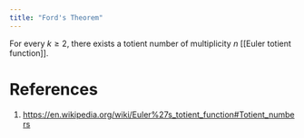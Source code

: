 ```yaml
---
title: "Ford's Theorem"
---
```


For every $k\geq 2$, there exists a totient number of multiplicity $n$ [[Euler totient function]].

# References
1. https://en.wikipedia.org/wiki/Euler%27s_totient_function#Totient_numbers